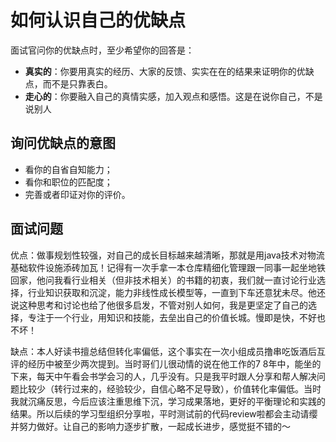 # 如何认识自己的优缺点

面试官问你的优缺点时，至少希望你的回答是：

- **真实的**：你要用真实的经历、大家的反馈、实实在在的结果来证明你的优缺点，而不是只靠表白。
- **走心的**：你要融入自己的真情实感，加入观点和感悟。这是在说你自己，不是说别人

## 询问优缺点的意图

- 看你的自省自知能力；
- 看你和职位的匹配度；
- 完善或者印证对你的评价。

## 面试问题

优点：做事规划性较强，对自己的成长目标越来越清晰，那就是用java技术对物流基础软件设施添砖加瓦！记得有一次手拿一本仓库精细化管理跟一同事一起坐地铁回家，他问我看行业相关（但非技术相关）的书籍的初衷，我们就一直讨论行业选择，行业知识获取和沉淀，能力非线性成长模型等，一直到下车还意犹未尽。他还说这种思考和讨论也给了他很多启发，不管对别人如何，我是更坚定了自己的选择，专注于一个行业，用知识和技能，去垒出自己的价值长城。慢即是快，不好也不坏！

缺点：本人好读书擅总结但转化率偏低，这个事实在一次小组成员撸串吃饭酒后互评的经历中被至少两次提到。当时哥们儿很动情的说在他工作的7 8年中，能坐的下来，每天中午看会书学会习的人，几乎没有。只是我平时跟人分享和帮人解决问题比较少（转行过来的，经验较少，自信心略不足导致），价值转化率偏低。当时我就沉痛反思，今后应该注重思维下沉，学习成果落地，更好的平衡理论和实践的结果。所以后续的学习型组织分享啦，平时测试前的代码review啦都会主动请缨并努力做好。让自己的影响力逐步扩散，一起成长进步，感觉挺不错的～